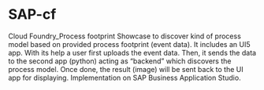 # SAP-cf
Cloud Foundry_Process footprint Showcase to discover kind of process model based on provided process footprint (event data).  It includes an UI5 app. With its help a user first uploads the event data. Then, it sends the data to the second app (python) acting as “backend” which discovers the process model. Once done, the result (image) will be sent back to the UI app for displaying.  Implementation on SAP Business Application Studio.
